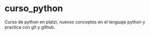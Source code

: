 # curso_python

Curso de python en platzi, nuevos conceptos en el lenguaje python y practica con git y github.

